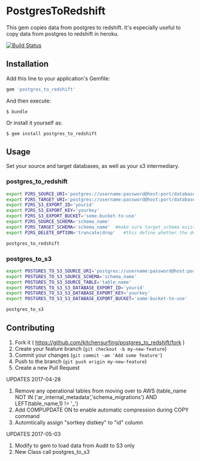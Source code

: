 # PostgresToRedshift

This gem copies data from postgres to redshift. It's especially useful to copy data from postgres to redshift in heroku.

[![Build Status](https://travis-ci.org/kitchensurfing/postgres_to_redshift.svg?branch=master)](https://travis-ci.org/kitchensurfing/postgres_to_redshift)

## Installation

Add this line to your application's Gemfile:

```ruby
gem 'postgres_to_redshift'
```

And then execute:

    $ bundle

Or install it yourself as:

    $ gem install postgres_to_redshift

## Usage

Set your source and target databases, as well as your s3 intermediary.

### postgres_to_redshift
```bash
export P2RS_SOURCE_URI='postgres://username:password@host:port/database-name'
export P2RS_TARGET_URI='postgres://username:password@host:port/database-name'
export P2RS_S3_EXPORT_ID='yourid'
export P2RS_S3_EXPORT_KEY='yourkey'
export P2RS_S3_EXPORT_BUCKET='some-bucket-to-use'
export P2RS_SOURCE_SCHEMA='schema_name'
export P2RS_TARGET_SCHEMA='schema_name'  #make sure target_schema exist in target DB
export P2RS_DELETE_OPTION='truncate|drop'	#this define whether the destination tables should be truncated or drop

postgres_to_redshift
```

### postgres_to_s3
```bash
export POSTGRES_TO_S3_SOURCE_URI='postgres://username:password@host:port/database-name'
export POSTGRES_TO_S3_SOURCE_SCHEMA='schema_name'
export POSTGRES_TO_S3_SOURCE_TABLE='table_name'
export POSTGRES_TO_S3_S3_DATABASE_EXPORT_ID='yourid'
export POSTGRES_TO_S3_S3_DATABASE_EXPORT_KEY='yourkey'
export POSTGRES_TO_S3_S3_DATABASE_EXPORT_BUCKET='some-bucket-to-use'

postgres_to_s3
```

## Contributing

1. Fork it ( https://github.com/kitchensurfing/postgres_to_redshift/fork )
2. Create your feature branch (`git checkout -b my-new-feature`)
3. Commit your changes (`git commit -am 'Add some feature'`)
4. Push to the branch (`git push origin my-new-feature`)
5. Create a new Pull Request

UPDATES 2017-04-28
1. Remove any operational tables from moving over to AWS (table_name NOT IN ('ar_internal_metadata','schema_migrations') AND LEFT(table_name,1) != '_')
2. Add COMPUPDATE ON to enable automatic compression during COPY command
3. Automtically assign "sortkey distkey" to "id" column

UPDATES 2017-05-03
1. Modify to gem to load data from Audit to S3 only
2. New Class call postgres_to_s3